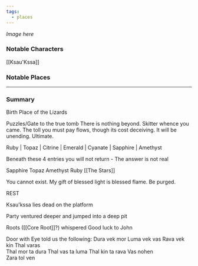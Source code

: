 ```yaml
---
tags:
  - places
---
```

*Image here*

### Notable Characters
[[Ksau'Kssa]]

### Notable Places


___
### Summary
Birth Place of the Lizards

Puzzles/Gate to the true tomb
There is nothing beyond. Skitter whence you came. The toll you must pay flows, though its cost deceiving. It will be unending. Ultimate.

Ruby | Topaz | Citrine | Emerald | Cyanate | Sapphire | Amethyst

Beneath these 4 entries you will not return - The answer is not real

Sapphire Topaz Amethyst Ruby [[The Stars]]

You cannot exist. My gift of blessed light is blessed flame. Be purged.

REST

Ksau'kssa lies dead on the platform

Party ventured deeper and jumped into a deep pit

Roots ([[Core Root]]?) whispered Good luck to John



Door with Eye told us the following:
Dura	vek	mor	
Luma	vek	vas	
Rava	vek	kin	
Thal	varas		
Thal	mor	ta	dura
Thal	vas	ta	luma
Thal	kin	ta	rava
Vas	nohen		
Zara	tol	ven	